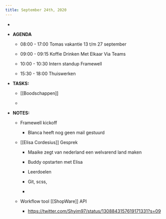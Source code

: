 ```yaml
---
title: September 24th, 2020
---
```


- 

- **AGENDA**
	 - 08:00 - 17:00 Tomas vakantie 13 t/m 27 september

	 - 09:00 - 09:15 Koffie Drinken Met Elkaar Via Teams

	 - 10:00 - 10:30 Intern standup Framewell

	 - 15:30 - 18:00 Thuiswerken

- **TASKS:**
	 - [[Boodschappen]]

	 - 

- **NOTES:**
	 - Framewell kickoff
		 - Blanca heeft nog geen mail gestuurd 

	 - [[Elisa Cordesius]] Gesprek 
		 - Maaike zegt van nederland een welvarend land maken 

		 - Buddy opstarten met Elisa

		 - Leerdoelen 

		 - Git, scss,

		 - 

	 - Workflow tool [[ShopWare]] API 
		 - https://twitter.com/Shyim97/status/1308843157619171331?s=09


